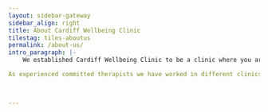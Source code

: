 ```yaml
---
layout: sidebar-gateway
sidebar_align: right
title: About Cardiff Wellbeing Clinic
tilestag: tiles-aboutus
permalink: /about-us/
intro_paragraph: |-
  	We established Cardiff Wellbeing Clinic to be a clinic where you are valued and supported so you can be at your best for your clients, feeling secure and fulfilled in your practise.

As experienced committed therapists we have worked in different clinics and we both recognise how different it feels to be part of a clinic community where you are valued and supported as opposed to being just a source of rental income. We decided we wanted to run a values based clinic that provides security and community and in which contribution is recognised with gratitude and appreciation.

 

---
```

